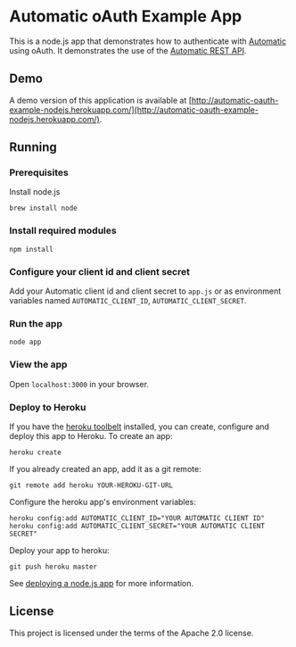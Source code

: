 # Automatic oAuth Example App

This is a node.js app that demonstrates how to authenticate with [Automatic](http://automatic.com) using oAuth. It demonstrates the use of the [Automatic REST API](http://developer.automatic.com).

## Demo

A demo version of this application is available at [http://automatic-oauth-example-nodejs.herokuapp.com/](http://automatic-oauth-example-nodejs.herokuapp.com/).

## Running

### Prerequisites

Install node.js

    brew install node

### Install required modules

    npm install

### Configure your client id and client secret

Add your Automatic client id and client secret to `app.js` or as environment variables named `AUTOMATIC_CLIENT_ID`, `AUTOMATIC_CLIENT_SECRET`.

### Run the app

    node app

### View the app

Open `localhost:3000` in your browser.

### Deploy to Heroku

If you have the [heroku toolbelt](https://toolbelt.heroku.com/) installed, you can create, configure and deploy this app to Heroku.  To create an app:

    heroku create

If you already created an app, add it as a git remote:

    git remote add heroku YOUR-HEROKU-GIT-URL

Configure the heroku app's environment variables:

    heroku config:add AUTOMATIC_CLIENT_ID="YOUR AUTOMATIC CLIENT ID"
    heroku config:add AUTOMATIC_CLIENT_SECRET="YOUR AUTOMATIC CLIENT SECRET"

Deploy your app to heroku:

    git push heroku master

See [deploying a node.js app](https://devcenter.heroku.com/articles/getting-started-with-nodejs#introduction) for more information.

## License

This project is licensed under the terms of the Apache 2.0 license.
